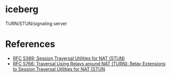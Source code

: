 # iceberg
TURN/STUN/signaling server

# References

- [RFC 5389: Session Traversal Utilities for NAT (STUN)](https://tools.ietf.org/html/rfc5389)
- [RFC 5766: Traversal Using Relays around NAT (TURN): Relay Extensions to Session Traversal Utilities for NAT (STUN](https://tools.ietf.org/html/rfc5766)

